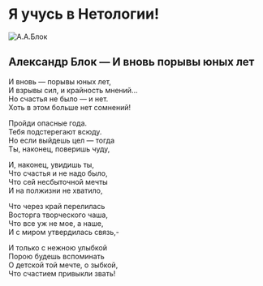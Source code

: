 # Я учусь в __Нетологии__!

![А.А.Блок](https://1.bp.blogspot.com/-g0UX7aLFbvU/Xd-KCPJ0UwI/AAAAAAAADN4/Q_dtInWZ7ww8yZ_17zAcwM9nqCRuVyYoACNcBGAsYHQ/s1600/515439aa9b49457909ac2ddea893c526.jpg)

## Александр Блок — И вновь порывы юных лет

И вновь — порывы юных лет,  
И взрывы сил, и крайность мнений…  
Но счастья не было — и нет.  
Хоть в этом больше нет сомнений!  

Пройди опасные года.  
Тебя подстерегают всюду.  
Но если выйдешь цел — тогда  
Ты, наконец, поверишь чуду,  

И, наконец, увидишь ты,  
Что счастья и не надо было,  
Что сей несбыточной мечты  
И на полжизни не хватило,  

Что через край перелилась  
Восторга творческого чаша,  
Что все уж не мое, а наше,  
И с миром утвердилась связь,-  

И только с нежною улыбкой  
Порою будешь вспоминать  
О детской той мечте, о зыбкой,  
Что счастием привыкли звать!